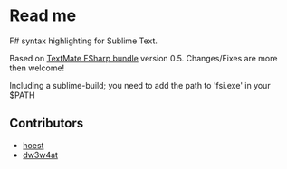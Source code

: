 # Read me
F# syntax highlighting for Sublime Text.

Based on [TextMate FSharp bundle][1] version 0.5. Changes/Fixes are more then
welcome!

Including a sublime-build; you need to add the path to 'fsi.exe' in your $PATH

## Contributors
- [hoest](https://github.com/hoest)
- [dw3w4at](https://github.com/dw3w4at)

[1]: http://code.google.com/p/fsharp-tmbundle/ "TextMate FSharp"
